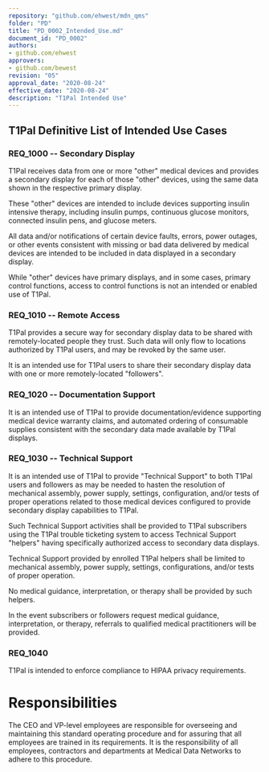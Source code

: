 ```yaml
---
repository: "github.com/ehwest/mdn_qms"
folder: "PD"
title: "PD_0002_Intended_Use.md"
document_id: "PD_0002"
authors:
- github.com/ehwest
approvers:
- github.com/bewest
revision: "05"
approval_date: "2020-08-24"
effective_date: "2020-08-24"
description: "T1Pal Intended Use"
---
```


## T1Pal Definitive List of Intended Use Cases


### REQ_1000 -- Secondary Display
T1Pal receives data from one or more "other" medical devices and provides a secondary 
display for each of those "other" devices, using the same data shown in the respective primary display.

These "other" devices are intended to include devices supporting insulin intensive therapy, including insulin pumps, continuous glucose monitors, connected insulin pens, and glucose meters.  

All data and/or notifications of certain device faults, errors, power outages, or other events 
consistent with missing or bad data delivered by medical devices 
are intended to be included in data displayed in a secondary display.

While "other" devices have primary displays, and in some cases, primary control functions,
access to control functions is not an intended or enabled use of T1Pal. 

### REQ_1010 -- Remote Access

T1Pal provides a secure way for secondary display data to be shared with remotely-located people they trust. 
Such data will only flow to locations authorized by T1Pal users, and may be revoked by the same user.  

It is an intended use for T1Pal users to share their secondary display data with 
one or more remotely-located "followers".

### REQ_1020 -- Documentation Support

It is an intended use of T1Pal to provide documentation/evidence supporting medical
device warranty claims, and automated ordering of consumable supplies consistent with the secondary data made available by T1Pal displays.

### REQ_1030 -- Technical Support
It is an intended use of T1Pal to provide "Technical Support" to both T1Pal users and 
followers as may be needed to hasten the resolution of  
mechanical assembly, power supply, settings, configuration, and/or tests of 
proper operations related to those medical devices configured to provide secondary display capabilities to T1Pal.

Such Technical Support activities shall be provided to T1Pal subscribers using the T1Pal 
trouble ticketing system to access Technical Support "helpers" having specifically authorized access to
secondary data displays.

Technical Support provided by enrolled T1Pal helpers shall be limited to 
mechanical assembly, power supply, settings, configurations, and/or tests of proper operation. 

No medical guidance, interpretation, or therapy shall be provided by such helpers. 

In the event subscribers or followers request medical guidance, interpretation, or therapy, referrals to 
qualified medical practitioners will be provided. 


### REQ_1040
T1Pal is intended to enforce compliance to HIPAA privacy requirements.


# Responsibilities
The CEO and VP-level employees are responsible for overseeing and maintaining this standard operating procedure and for assuring that all employees are trained in its requirements.
It is the responsibility of all employees, contractors and departments at Medical Data Networks to adhere to this procedure.


